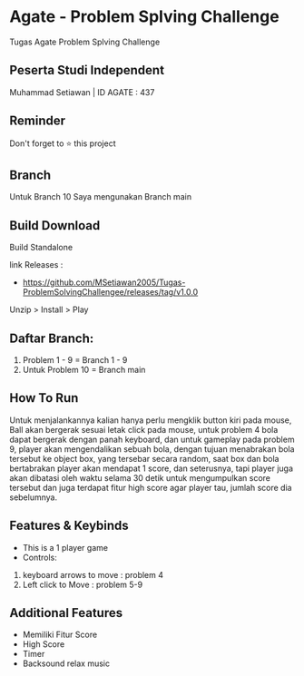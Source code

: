 # Agate - Problem Splving Challenge

Tugas Agate Problem Splving Challenge

## Peserta Studi Independent

Muhammad Setiawan | ID AGATE : 437

## Reminder

Don't forget to ⭐️ this project

## Branch

Untuk Branch 10 Saya mengunakan Branch main

## Build Download

Build Standalone

link Releases : 

- https://github.com/MSetiawan2005/Tugas-ProblemSolvingChallengee/releases/tag/v1.0.0


Unzip > Install > Play

## Daftar Branch:

1. Problem 1 - 9 = Branch 1 - 9
2. Untuk Problem 10 = Branch main 

## How To Run

Untuk menjalankannya kalian hanya perlu mengklik button kiri pada mouse, Ball akan bergerak sesuai letak click pada mouse, untuk problem 4 bola dapat bergerak dengan panah keyboard, dan untuk gameplay pada problem 9, player akan mengendalikan sebuah bola, dengan tujuan menabrakan bola tersebut ke object box, yang tersebar secara random, saat box dan bola bertabrakan player akan mendapat 1 score, dan seterusnya, tapi player juga akan dibatasi oleh waktu selama 30 detik untuk mengumpulkan score tersebut dan juga terdapat fitur high score agar player tau, jumlah score dia sebelumnya.

## Features & Keybinds

- This is a 1 player game
- Controls:
1. keyboard arrows to move : problem 4
2. Left click to Move : problem 5-9
  
## Additional Features

- Memiliki Fitur Score
- High Score
- Timer
- Backsound relax music
